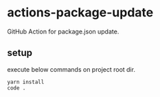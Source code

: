 # actions-package-update

GitHub Action for package.json update.

## setup
execute below commands on project root dir.

    yarn install
    code .

